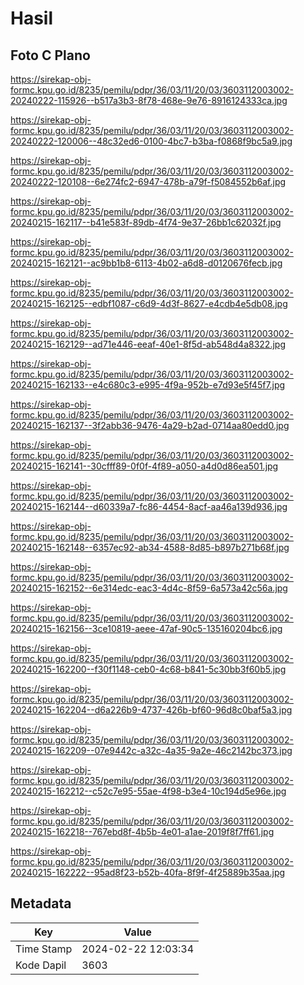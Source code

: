 # Hasil

## Foto C Plano

https://sirekap-obj-formc.kpu.go.id/8235/pemilu/pdpr/36/03/11/20/03/3603112003002-20240222-115926--b517a3b3-8f78-468e-9e76-8916124333ca.jpg

https://sirekap-obj-formc.kpu.go.id/8235/pemilu/pdpr/36/03/11/20/03/3603112003002-20240222-120006--48c32ed6-0100-4bc7-b3ba-f0868f9bc5a9.jpg

https://sirekap-obj-formc.kpu.go.id/8235/pemilu/pdpr/36/03/11/20/03/3603112003002-20240222-120108--6e274fc2-6947-478b-a79f-f5084552b6af.jpg

https://sirekap-obj-formc.kpu.go.id/8235/pemilu/pdpr/36/03/11/20/03/3603112003002-20240215-162117--b41e583f-89db-4f74-9e37-26bb1c62032f.jpg

https://sirekap-obj-formc.kpu.go.id/8235/pemilu/pdpr/36/03/11/20/03/3603112003002-20240215-162121--ac9bb1b8-6113-4b02-a6d8-d0120676fecb.jpg

https://sirekap-obj-formc.kpu.go.id/8235/pemilu/pdpr/36/03/11/20/03/3603112003002-20240215-162125--edbf1087-c6d9-4d3f-8627-e4cdb4e5db08.jpg

https://sirekap-obj-formc.kpu.go.id/8235/pemilu/pdpr/36/03/11/20/03/3603112003002-20240215-162129--ad71e446-eeaf-40e1-8f5d-ab548d4a8322.jpg

https://sirekap-obj-formc.kpu.go.id/8235/pemilu/pdpr/36/03/11/20/03/3603112003002-20240215-162133--e4c680c3-e995-4f9a-952b-e7d93e5f45f7.jpg

https://sirekap-obj-formc.kpu.go.id/8235/pemilu/pdpr/36/03/11/20/03/3603112003002-20240215-162137--3f2abb36-9476-4a29-b2ad-0714aa80edd0.jpg

https://sirekap-obj-formc.kpu.go.id/8235/pemilu/pdpr/36/03/11/20/03/3603112003002-20240215-162141--30cfff89-0f0f-4f89-a050-a4d0d86ea501.jpg

https://sirekap-obj-formc.kpu.go.id/8235/pemilu/pdpr/36/03/11/20/03/3603112003002-20240215-162144--d60339a7-fc86-4454-8acf-aa46a139d936.jpg

https://sirekap-obj-formc.kpu.go.id/8235/pemilu/pdpr/36/03/11/20/03/3603112003002-20240215-162148--6357ec92-ab34-4588-8d85-b897b271b68f.jpg

https://sirekap-obj-formc.kpu.go.id/8235/pemilu/pdpr/36/03/11/20/03/3603112003002-20240215-162152--6e314edc-eac3-4d4c-8f59-6a573a42c56a.jpg

https://sirekap-obj-formc.kpu.go.id/8235/pemilu/pdpr/36/03/11/20/03/3603112003002-20240215-162156--3ce10819-aeee-47af-90c5-135160204bc6.jpg

https://sirekap-obj-formc.kpu.go.id/8235/pemilu/pdpr/36/03/11/20/03/3603112003002-20240215-162200--f30f1148-ceb0-4c68-b841-5c30bb3f60b5.jpg

https://sirekap-obj-formc.kpu.go.id/8235/pemilu/pdpr/36/03/11/20/03/3603112003002-20240215-162204--d6a226b9-4737-426b-bf60-96d8c0baf5a3.jpg

https://sirekap-obj-formc.kpu.go.id/8235/pemilu/pdpr/36/03/11/20/03/3603112003002-20240215-162209--07e9442c-a32c-4a35-9a2e-46c2142bc373.jpg

https://sirekap-obj-formc.kpu.go.id/8235/pemilu/pdpr/36/03/11/20/03/3603112003002-20240215-162212--c52c7e95-55ae-4f98-b3e4-10c194d5e96e.jpg

https://sirekap-obj-formc.kpu.go.id/8235/pemilu/pdpr/36/03/11/20/03/3603112003002-20240215-162218--767ebd8f-4b5b-4e01-a1ae-2019f8f7ff61.jpg

https://sirekap-obj-formc.kpu.go.id/8235/pemilu/pdpr/36/03/11/20/03/3603112003002-20240215-162222--95ad8f23-b52b-40fa-8f9f-4f25889b35aa.jpg


## Metadata

| Key        | Value               |
| ---------- | ------------------- |
| Time Stamp | 2024-02-22 12:03:34 |
| Kode Dapil | 3603                |




